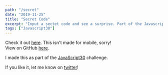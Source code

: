 ```yaml
---
path: "/secret"
date: "2019-11-25"
title: "Secret Code"
excerpt: "Input a sectet code and see a surprise. Part of the Javascript30 challenge."
tags: ["Javascript30"]
---
```


Check it out [here](http://secret.makoncline.com). This isn't made for mobile, sorry!  
View on GitHub [here](https://github.com/makoncline/secretCode).

I made this as part of the [JavaScript30](https://javascript30.com/) challenge.

If you like it, let me know on [twitter](https://twitter.com/makoncline)!
